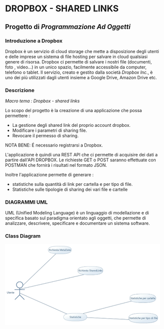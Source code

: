 # **DROPBOX - SHARED LINKS**


## Progetto di *Programmazione Ad Oggetti*


### Introduzione a Dropbox
Dropbox è un servizio di cloud storage che mette a disposizione degli utenti e delle imprese un sistema di file hosting per salvare in cloud qualsiasi genere di risorsa.
Dropbox ci permette di salvare i nostri file (documenti, foto , video...) in un unico spazio, facilmente accessibile da computer, telefono o tablet.
Il servizio, creato e gestito dalla società *Dropbox Inc.*, è uno dei più utilizzati dagli utenti insieme a Google Drive, Amazon Drive etc.


### Descrizione
*Macro tema : Dropbox - shared links*

Lo scopo del progetto è la creazione di una applicazione che possa permettere : 
* La gestione degli shared link del proprio account dropbox.
* Modificare i parametri di sharing file.
* Revocare il permesso di sharing.

NOTA BENE: É necessario registrarsi a Dropbox.


L'applicazione è quindi una REST API che ci permette di acquisire dei dati a partire dall'API DROPBOX.
Le richieste GET o POST saranno effettuate con POSTMAN che fornirà i risultati nel formato JSON.

Inoltre l'applicazione permette di generare : 
* statistiche sulla quantità di link per cartella e per tipo di file.
* Statistiche sulle tipologie di sharing dei vari file e cartelle

### DIAGRAMMI UML

UML (Unified Modeling Language) è un linguaggio di modellazione e di specifica basato sul paradigma orientato agli oggetti, che permette di analizzare, descrivere, specificare e documentare un sistema software.


### Class Diagram
![Diagramma Classi](https://github.com/ErxhesDedja/ProgettoPAO/blob/main/%20Use%20Case%20Diagram.jpg)
